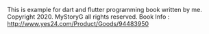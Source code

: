This is example for dart and flutter programming book written by me.
Copyright 2020. MyStoryG all rights reserved.
Book Info : http://www.yes24.com/Product/Goods/94483950
